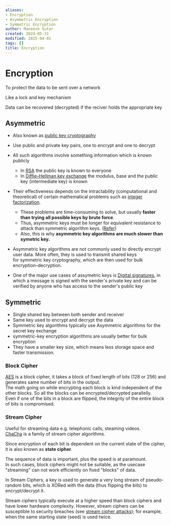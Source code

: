 ```yaml
---
aliases:
- Encryption
- Asymmetric Encryption
- Symmetric Encryption
author: Maneesh Sutar
created: 2024-05-31
modified: 2025-04-01
tags: []
title: Encryption
---
```


# Encryption

To protect the data to be sent over a network

Like a lock and key mechanism

Data can be recovered (decrypted) if the reciver holds the appropriate key

## Asymmetric

* Also known as [public key cryptography](https://en.wikipedia.org/wiki/Public_key_cryptography "Public key cryptography")

* Use public and private key pairs, one to encrypt and one to decrypt

* All such algorithms involve something information which is known publicly
  
  * In [RSA](rsa.md) the public key is known to everyone
  * In [Diffie–Hellman key exchange](dh.md) the modulus, base and the public key (intermediate key) is known
* Their effectiveness depends on the intractability (computational and theoretical) of certain mathematical problems such as [integer factorization](https://en.wikipedia.org/wiki/Integer_factorization "Integer factorization").
  
  * These problems are time-consuming to solve, but usually **faster than trying all possible keys by brute force**.
  * Thus, asymmetric keys must be longer for equivalent resistance to attack than symmetric algorithm keys. ([Refer](https://en.wikipedia.org/wiki/Key_size#Asymmetric_algorithm_key_lengths))
  * Also, this is why **asymmetric key algorithms are much slower than symetric key.**
* Asymmetric key algorithms are not commonly used to directly encrypt user data. More often, they is used to transmit shared keys for symmetric key cryptography, which are then used for bulk encryption–decryption.

* One of the major use cases of assymetric keys is [Digital signatures](https://en.wikipedia.org/wiki/Digital_signature "Digital signature"), in which a message is signed with the sender's private key and can be verified by anyone who has access to the sender's public key

## Symmetric

* Single shared key between both sender and receiver
* Same key used to encrypt and decrypt the data
* Symmetric key algorithms typically use Asymmetric algorithms for the secret key exchange
* symmetric-key encryption algorithms are usually better for bulk encryption
* They have a smaller key size, which means less storage space and faster transmission.

### Block Cipher

[AES](aes.md) is a block cipher, it takes a block of fixed length of bits (128 or 256) and generates same number of bits in the output.  
The math going on while encrypting each block is kind independent of the other blocks. So all the blocks can be encrypted/decrypted parallelly.  
Even if one of the bits in a block are flipped, the integrity of the entire block of bits is compromised.

### Stream Cipher

Useful for streaming data e.g.  telephonic calls, steaming videos.  
[ChaCha](chacha.md) is a family of stream cipher algorithms.

Since encryption of each bit is dependent on the current state of the cipher, it is also known as **state cipher**.

The sequence of data is important, plus the speed is at paramount.  
In such cases, block ciphers might not be suitable, as the usecase "streaming" can not work efficiently on fixed "blocks" of data.

In Stream Ciphers, a key is used to generate a very long stream of pseudo-random bits, which is XORed with the data (thus flipping the bits) to encrypt/decrypt it.

Stream ciphers typically execute at a higher speed than block ciphers and have lower hardware complexity. However, stream ciphers can be susceptible to security breaches (see [stream cipher attacks](https://en.wikipedia.org/wiki/Stream_cipher_attack "Stream cipher attack")); for example, when the same starting state (seed) is used twice.
